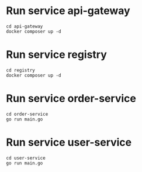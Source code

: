 # Run service api-gateway

```shell
cd api-gateway 
docker composer up -d
```

# Run service registry

```shell
cd registry 
docker composer up -d
```

# Run service order-service

```shell
cd order-service  
go run main.go
```

# Run service user-service

```shell
cd user-service  
go run main.go
```